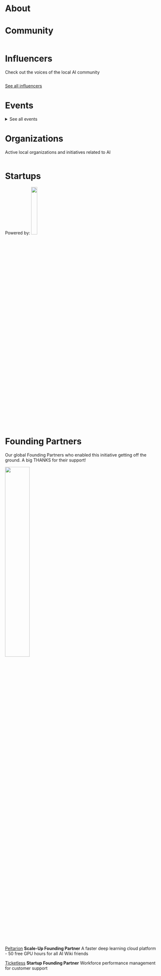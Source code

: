 




<div class=CityPageSpecific>

<div class=status>

</div>

# About

<!-- ADMINS SHOULD WRITE OVERVIEW FOR CITIES IN <div class=overview> SECTION OF ABOUT

    First line of overview should have information of ambassador for specific city. 
    You can find  format HERE:

    <strong>CONTACT: [Ambassador name](Link to ambassador profile(MUST HAVE http OR https)) </strong>

    You can copy this and change ambassador name and link accordingly!
 -->

<div class=overview>

</div>

<div class=status>

</div>

</div>

# Community
<div class=groups>
<div class=column id=0>

</div>
<div class=column id=1>

</div>
<div class=column id=2>

</div>

</div>

# Influencers
Check out the voices of the local AI community
<div class=influencers>
<div class=column id=0>

</div>
<div class=column id=1>

</div>
<div class=column id=2>

</div>
</div>

[See all influencers](./community)
# Events
<div class=events>
<div class=column id=0>

</div>
<div class=column id=1>

</div>
<div class=column id=2>

</div>
</div>

<div class=events id="list">
<details>
<summary>See all events</summary>



<div class=column id=0>

</div>
<div class=column id=1>

</div>
<div class=column id=2>

</div>
</details>
</div>


<!-- WHEN ADDING NEW ORGANIZATIONS PLEASE FOLLOW THIS SCHEMA
#### Organization_Name
Organization_Category
**Organizer:** Name_Of_Organization_Leader
Link_To_Organization's_Website_or_Page
**Description:** Organization's_Description
NOT FOLLOWING THIS SCHEMA WILL RESULT IN INACCURACY IN DATABASE SO BE CAREFUL!
EVERY CHARACTER LIKE # AND * ARE VITAL, SO WE ADVISE YOU TO COPY THE SCHEMA AND JUST FILL IN THE DATA IN POSITION
BETWEEN EVERY ORGANIZATION SCHEMA SHOULD BE BLANK LINE -->

# Organizations
Active local organizations and initiatives related to AI
<div class=organizations>
<div class=column id=0>

</div>
<div class=column id=1>

</div>
<div class=column id=2>

</div>
</div>

# Startups

<div class=logoCB>
Powered by: <a href="https://crunchbase.com/"><img src="/images/Crunchbase_logo_crop.png" style="width:20%;"/></a>
</div>
<div class=startups>
<div class=column id=0>

</div>
<div class=column id=1>

</div>
<div class=column id=2>

</div>

</div>


# Founding Partners

Our global Founding Partners who enabled this initiative getting off the ground. A big THANKS for their support!
<div class=partners>
<img src="/images/PartnersForV1.png" style="width:40%">

[Peltarion](https://peltarion.com/signup/)
<strong>Scale-Up Founding Partner</strong>
A faster deep learning cloud platform - 50 free GPU hours for all AI Wiki friends

[Ticketless](https://ticketless.ai/)
<strong>Startup Founding Partner</strong>
Workforce performance management for customer support

</div>
